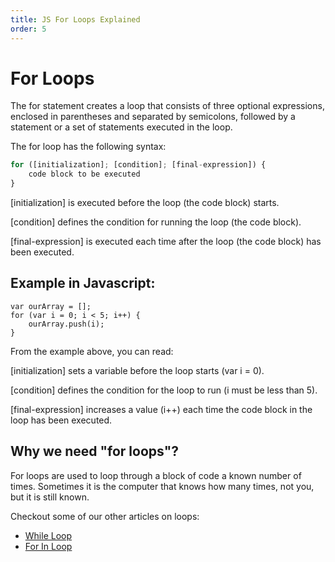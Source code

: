 ```yaml
---
title: JS For Loops Explained
order: 5
---
```

# For Loops

The for statement creates a loop that consists of three optional expressions, enclosed in parentheses and separated by semicolons, followed by a statement or a set of statements executed in the loop.

The for loop has the following syntax:

```javascript
for ([initialization]; [condition]; [final-expression]) {  
    code block to be executed                  
}
```

[initialization] is executed before the loop (the code block) starts.

[condition] defines the condition for running the loop (the code block).

[final-expression] is executed each time after the loop (the code block) has been executed.

## Example in Javascript:

```
var ourArray = [];
for (var i = 0; i < 5; i++) {
    ourArray.push(i);
}
```

From the example above, you can read:

[initialization] sets a variable before the loop starts (var i = 0).

[condition] defines the condition for the loop to run (i must be less than 5).

[final-expression] increases a value (i++) each time the code block in the loop has been executed.

## Why we need "for loops"?

For loops are used to loop through a block of code a known number of times. Sometimes it is the computer that knows how many times, not you, but it is still known.

Checkout some of our other articles on loops:
- [While Loop](JS-While-Loop)
- [For In Loop](JS-For-In-Loop)
